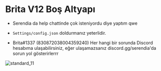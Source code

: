 # Brita V12 Boş Altyapı

* Serendia da help chattinde çok isteniyordu diye yaptım qwe

* `Settings/config.json` doldurmanız yeterlidir.

* Brita#1337 (830872038004359240) Her hangi bir sorunda Discord hesabıma ulaşabilirsiniz, eğer ulaşamazsanız discord.gg/serendia'da sorun yol gösterirlerrr



![standard_11](https://user-images.githubusercontent.com/82638394/115013985-6e813800-9eba-11eb-932c-116b56c1c624.gif)
